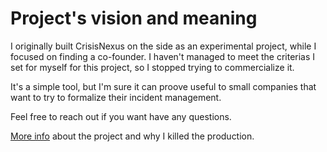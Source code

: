 # Project's vision and meaning
I originally built CrisisNexus on the side as an experimental project, while I focused on finding a co-founder.
I haven't managed to meet the criterias I set for myself for this project, so I stopped trying to commercialize it.

It's a simple tool, but I'm sure it can proove useful to small companies that want to try to formalize their incident management.

Feel free to reach out if you want have any questions.


[More info](https://tmo.one/today-i-killed-my-product-what-it-made-me-remember/) about the project and why I killed the production.
